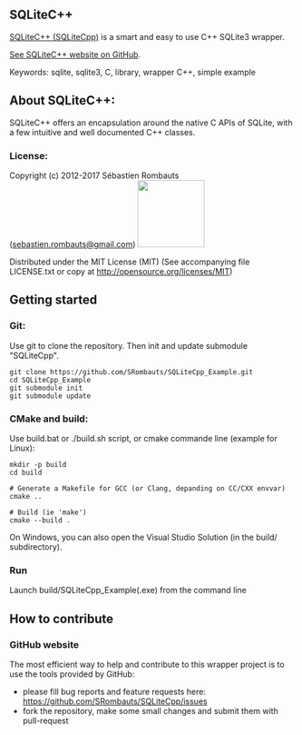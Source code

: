 SQLiteC++
---------

[SQLiteC++ (SQLiteCpp)](https://github.com/SRombauts/SQLiteCpp) is a smart and easy to use C++ SQLite3 wrapper.

[See SQLiteC++ website on GitHub](http://srombauts.github.com/SQLiteCpp).

Keywords: sqlite, sqlite3, C, library, wrapper C++, simple example

## About SQLiteC++:

SQLiteC++ offers an encapsulation around the native C APIs of SQLite,
with a few intuitive and well documented C++ classes.

### License:

Copyright (c) 2012-2017 Sébastien Rombauts (sebastien.rombauts@gmail.com)
<a href="https://www.paypal.me/SRombauts" title="Pay Me a Beer! Donate with PayPal :)"><img src="https://www.paypalobjects.com/webstatic/paypalme/images/pp_logo_small.png" width="118"></a>

Distributed under the MIT License (MIT) (See accompanying file LICENSE.txt
or copy at http://opensource.org/licenses/MIT)

## Getting started
### Git:

Use git to clone the repository. Then init and update submodule "SQLiteCpp".

```Shell
git clone https://github.com/SRombauts/SQLiteCpp_Example.git
cd SQLiteCpp_Example
git submodule init
git submodule update
```

### CMake and build:

Use build.bat or ./build.sh script, or cmake commande line (example for Linux): 

```Shell
mkdir -p build
cd build

# Generate a Makefile for GCC (or Clang, depanding on CC/CXX envvar)
cmake ..

# Build (ie 'make')
cmake --build .
```

On Windows, you can also open the Visual Studio Solution (in the build/ subdirectory).

### Run

Launch build/SQLiteCpp_Example(.exe) from the command line

## How to contribute
### GitHub website
The most efficient way to help and contribute to this wrapper project is to
use the tools provided by GitHub:
- please fill bug reports and feature requests here: https://github.com/SRombauts/SQLiteCpp/issues
- fork the repository, make some small changes and submit them with pull-request

